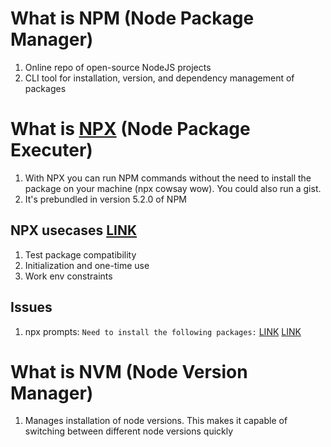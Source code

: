 # What is NPM (Node Package Manager)

1. Online repo of open-source NodeJS projects
2. CLI tool for installation, version, and dependency management of packages


# What is [NPX](https://nodejs.dev/learn/the-npx-nodejs-package-runner) (Node Package Executer)

1. With NPX you can run NPM commands without the need to install the package on your machine (npx cowsay wow). You could also run a gist.
2. It's prebundled in version 5.2.0 of NPM

## NPX usecases [LINK](https://www.youtube.com/watch?v=ZzT5J7ASdd4)

1. Test package compatibility
2. Initialization and one-time use
3. Work env constraints

## Issues

1. npx prompts: `Need to install the following packages:` [LINK](https://github.com/nodejs/nodejs.dev/issues/1849) [LINK](https://stackoverflow.com/questions/69006097/does-npx-no-longer-do-install-less-run)


# What is NVM (Node Version Manager)

1. Manages installation of node versions. This makes it capable of switching between different node versions quickly
